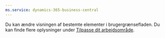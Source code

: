 ```yaml
---
ms.service: dynamics-365-business-central
---
```

Du kan ændre visningen af bestemte elementer i brugergrænsefladen. Du kan finde flere oplysninger under [Tilpasse dit arbejdsområde](../ui-personalization-user.md).
